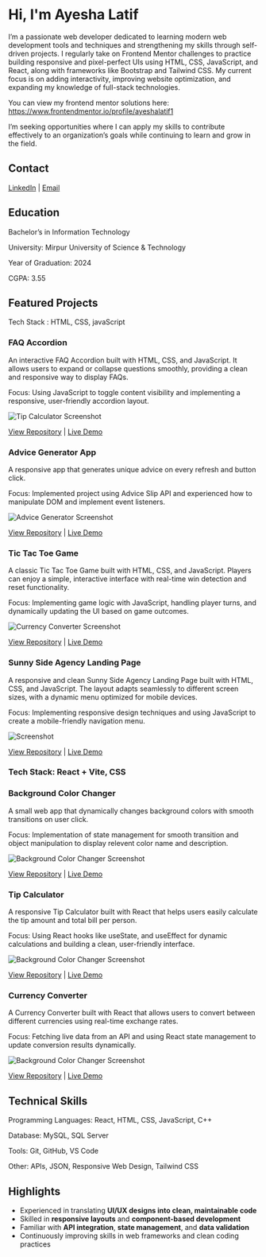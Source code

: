 # Hi, I'm Ayesha Latif

I’m a passionate web developer dedicated to learning modern web development tools and techniques and strengthening my skills through self-driven projects. I regularly take on Frontend Mentor challenges to practice building responsive and pixel-perfect UIs using HTML, CSS, JavaScript, and React, along with frameworks like Bootstrap and Tailwind CSS. My current focus is on adding interactivity, improving website optimization, and expanding my knowledge of full-stack technologies.

You can view my frontend mentor solutions here: https://www.frontendmentor.io/profile/ayeshalatif1

I’m seeking opportunities where I can apply my skills to contribute effectively to an organization’s goals while continuing to learn and grow in the field.

## Contact

[LinkedIn](https://linkedin.com/in/ayeshalatif111) | [Email](ayeshalatif223@gmail.com)

## Education

Bachelor’s in Information Technology  

University: Mirpur University of Science & Technology

Year of Graduation: 2024

CGPA: 3.55


## Featured Projects

Tech Stack : HTML, CSS, javaScript

### FAQ Accordion
An interactive FAQ Accordion built with HTML, CSS, and JavaScript. It allows users to expand or collapse questions smoothly, providing a clean and responsive way to display FAQs.

Focus: Using JavaScript to toggle content visibility and implementing a responsive, user-friendly accordion layout.

![Tip Calculator Screenshot](./Capture.PNG)  

[View Repository](https://github.com/ayeshalatif1/FAQ-ACCORDION) | [Live Demo](https://ayeshalatif1.github.io/FAQ-ACCORDION/)

### Advice Generator App  
A responsive app that generates unique advice on every refresh and button click.  

Focus: Implemented project using Advice Slip API and experienced how to manipulate DOM and implement event listeners.  

![Advice Generator Screenshot](./adviceGenerator.PNG)  

[View Repository](https://github.com/ayeshalatif1/ADVICE-GENERATOR-APP) | [Live Demo](https://ayeshalatif1.github.io/ADVICE-GENERATOR-APP/)

### Tic Tac Toe Game  
A classic Tic Tac Toe Game built with HTML, CSS, and JavaScript. Players can enjoy a simple, interactive interface with real-time win detection and reset functionality.

Focus: Implementing game logic with JavaScript, handling player turns, and dynamically updating the UI based on game outcomes.

![Currency Converter Screenshot](./IMG_20251024_000841.jpg)  

[View Repository](https://github.com/ayeshalatif1/Tic-Tac-Toe-Game) | [Live Demo](https://ayeshalatif1.github.io/Tic-Tac-Toe-Game/)

### Sunny Side Agency Landing Page  
A responsive and clean Sunny Side Agency Landing Page built with HTML, CSS, and JavaScript. The layout adapts seamlessly to different screen sizes, with a dynamic menu optimized for mobile devices.

Focus: Implementing responsive design techniques and using JavaScript to create a mobile-friendly navigation menu. 

![Screenshot](./SunnySide.png)

[View Repository](https://github.com/ayeshalatif1/LANDING-PAGE-SUNNYSIDE-AGENCY-) | [Live Demo](https://ayeshalatif1.github.io/LANDING-PAGE-SUNNYSIDE-AGENCY-/)

### Tech Stack: React + Vite, CSS 

### Background Color Changer  
A small web app that dynamically changes background colors with smooth transitions on user click.  

Focus: Implementation of state management for smooth transition and object manipulation to display relevent color name and description.  

![Background Color Changer Screenshot](./bgChange.png)  

[View Repository](https://github.com/ayeshalatif1/backgroundColorChanger) | [Live Demo](https://ayeshalatif1.github.io/backgroundColorChanger/)

### Tip Calculator
A responsive Tip Calculator built with React that helps users easily calculate the tip amount and total bill per person.

Focus: Using React hooks like useState, and useEffect for dynamic calculations and building a clean, user-friendly interface.

![Background Color Changer Screenshot](./tip.PNG)  

[View Repository](https://github.com/ayeshalatif1/Tip-Calculator/) | [Live Demo](https://ayeshalatif1.github.io/Tip-Calculator/)

### Currency Converter
A Currency Converter built with React that allows users to convert between different currencies using real-time exchange rates.

Focus: Fetching live data from an API and using React state management to update conversion results dynamically.

![Background Color Changer Screenshot](./currency.PNG)  

[View Repository](https://github.com/ayeshalatif1/currencyConverter) | [Live Demo](https://ayeshalatif1.github.io/currencyConverter/)

## Technical Skills

Programming Languages: React, HTML, CSS, JavaScript, C++

Database: MySQL, SQL Server  

Tools: Git, GitHub, VS Code

Other: APIs, JSON, Responsive Web Design, Tailwind CSS

## Highlights

- Experienced in translating **UI/UX designs into clean, maintainable code**  
- Skilled in **responsive layouts** and **component-based development**  
- Familiar with **API integration**, **state management**, and **data validation**  
- Continuously improving skills in web frameworks and clean coding practices  



